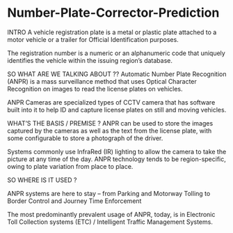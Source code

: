 # Number-Plate-Corrector-Prediction

INTRO
A vehicle registration plate is a metal or  plastic plate attached to a motor vehicle or  a trailer for Official Identification purposes.

The registration number is a numeric or  an alphanumeric code that uniquely  identifies the vehicle within the issuing  region’s database.

SO WHAT ARE WE TALKING  ABOUT ??
Automatic Number Plate Recognition (ANPR) is a mass  surveillance method that uses Optical Character  Recognition on images to read the license plates on  vehicles.

ANPR Cameras are specialized types of CCTV camera  that has software built into it to help ID and capture  license plates on still and moving vehicles.

WHAT’S THE BASIS /  PREMISE ?
ANPR can be used to store the images  captured by the cameras as well as the text  from the license plate, with some configurable  to store a photograph of the driver.

Systems commonly use InfraRed (IR) lighting  to allow the camera to take the picture at any  time of the day. ANPR technology tends to be  region-specific, owing to plate variation from  place to place.

SO WHERE IS IT USED ?

ANPR systems are here to stay – from  Parking and Motorway Tolling to Border  Control and Journey Time Enforcement

The most predominantly prevalent usage  of ANPR, today, is in Electronic Toll  Collection systems (ETC) / Intelligent  Traffic Management Systems.


